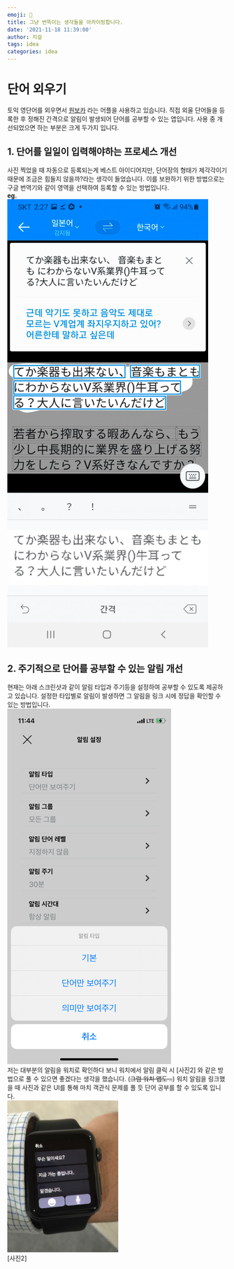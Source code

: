 ```yaml
---
emoji: 🧐
title: 그냥 번뜩이는 생각들을 아카이빙합니다.
date: '2021-11-18 11:39:00'
author: 지걸
tags: idea
categories: idea
---
```


# 단어 외우기
토익 영단어를 외우면서 [원보카](https://apps.apple.com/kr/app/%EC%9B%90%EB%B3%B4%EC%B9%B4-%EB%82%98%EB%A7%8C%EC%9D%98-%EB%8B%A8%EC%96%B4%EC%9E%A5/id1242173441) 라는 어플을 사용하고 있습니다. 직접 외울 단어들을 등록한 후 정해진 간격으로 알림이 발생되어 단어를 공부할 수 있는 앱입니다. 사용 중 개선되었으면 하는 부분은 크게 두가지 입니다.
## 1. 단어를 일일이 입력해야하는 프로세스 개선
사진 찍었을 때 자동으로 등록되는게 베스트 아이디어지만, 단어장의 형태가 제각각이기 때문에 조금은 힘들지 않을까?라는 생각이 들었습니다. 이를 보완하기 위한 방법으로는 구글 번역기와 같이 영역을 선택하여 등록할 수 있는 방법입니다.  
**eg.**  
![img.png](img.png)

## 2. 주기적으로 단어를 공부할 수 있는 알림 개선
현재는 아래 스크린샷과 같이 알림 타입과 주기등을 설정하여 공부할 수 있도록 제공하고 있습니다. 설정한 타입별로 알림이 발생하면 그 알림을 링크 시에 정답을 확인할 수 있는 방법입니다.   
![img_1.png](img_1.png)  
저는 대부분의 알림을 워치로 확인하다 보니 워치에서 알림 클릭 시 [사진2] 와 같은 방법으로 풀 수 있으면 좋겠다는 생각을 했습니다. (~~그럼 워치 앱도 ..~~) 워치 알림을 링크했을 때 사진과 같은 UI를 통해 마치 객관식 문제를 풀 듯 단어 공부를 할 수 있도록 입니다.  
![img_2.png](img_2.png)  
[사진2]
